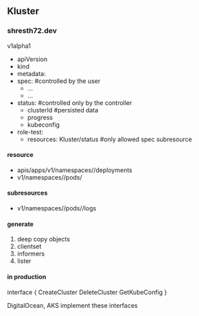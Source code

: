 ## Kluster

### shresth72.dev

v1alpha1

- apiVersion
- kind
- metadata:
- spec: #controlled by the user
  - ...
  - ...
- status: #controlled only by the controller
  - clusterId #persisted data
  - progress
  - kubeconfig
- role-test:
  - resources: Kluster/status #only allowed spec subresource

#### resource

- apis/apps/v1/namespaces/<ns>/deployments
- v1/namespaces/<ns>/pods/<podname>

#### subresources

- v1/namespaces/<ns>/pods/<podname>/logs

#### generate

1. deep copy objects
2. clientset
3. informers
4. lister

#### in production

interface {
CreateCluster
DeleteCluster
GetKubeConfig
}

DigitalOcean, AKS implement these interfaces
